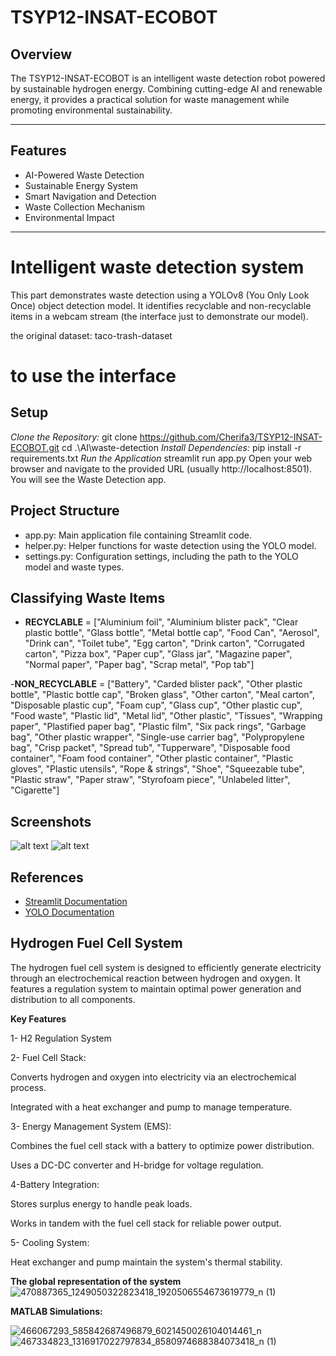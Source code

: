 # TSYP12-INSAT-ECOBOT

## Overview
The TSYP12-INSAT-ECOBOT is an intelligent waste detection robot powered by sustainable hydrogen energy. Combining cutting-edge AI and renewable energy, it provides a practical solution for waste management while promoting environmental sustainability.

---

## Features

- AI-Powered Waste Detection
- Sustainable Energy System
- Smart Navigation and Detection
- Waste Collection Mechanism
- Environmental Impact
---

# Intelligent waste detection system
This part demonstrates waste detection using a YOLOv8 (You Only Look Once) object detection model. It identifies recyclable and non-recyclable  items in a webcam stream (the interface just to demonstrate our model).

the original dataset:
taco-trash-dataset

# to use the interface 
## Setup

*Clone the Repository:*
git clone https://github.com/Cherifa3/TSYP12-INSAT-ECOBOT.git
cd .\AI\waste-detection 
*Install Dependencies:*
pip install -r requirements.txt
*Run the Application*
streamlit run app.py
Open your web browser and navigate to the provided URL (usually http://localhost:8501). You will see the Waste Detection app.

## Project Structure

- app.py: Main application file containing Streamlit code.
- helper.py: Helper functions for waste detection using the YOLO model.
- settings.py: Configuration settings, including the path to the YOLO model and waste types.

## Classifying Waste Items


- **RECYCLABLE** = ["Aluminium foil", "Aluminium blister pack", "Clear plastic bottle", "Glass bottle", "Metal bottle cap", "Food Can", "Aerosol", "Drink can", "Toilet tube", "Egg carton", "Drink carton", "Corrugated carton", "Pizza box", "Paper cup", "Glass jar", "Magazine paper", "Normal paper", "Paper bag", "Scrap metal", "Pop tab"]

-**NON_RECYCLABLE** = ["Battery", "Carded blister pack", "Other plastic bottle", "Plastic bottle cap", "Broken glass", "Other carton", "Meal carton", "Disposable plastic cup", "Foam cup", "Glass cup", "Other plastic cup", "Food waste", "Plastic lid", "Metal lid", "Other plastic", "Tissues", "Wrapping paper", "Plastified paper bag", "Plastic film", "Six pack rings", "Garbage bag", "Other plastic wrapper", "Single-use carrier bag", "Polypropylene bag", "Crisp packet", "Spread tub", "Tupperware", "Disposable food container", "Foam food container", "Other plastic container", "Plastic gloves", "Plastic utensils", "Rope & strings", "Shoe", "Squeezable tube", "Plastic straw", "Paper straw", "Styrofoam piece", "Unlabeled litter", "Cigarette"]

## Screenshots
![alt text](<Capture d'écran 2024-12-22 221832.png>)
![alt text](<Capture d'écran 2024-12-22 221802-1.png>)

## References

- [Streamlit Documentation](https://docs.streamlit.io/)
- [YOLO Documentation](https://github.com/ultralytics/yolov5)

## Hydrogen Fuel Cell System

The hydrogen fuel cell system is designed to efficiently generate electricity through an electrochemical reaction between hydrogen and oxygen. It features a regulation system to maintain optimal power generation and distribution to all components.

**Key Features**

1- H2 Regulation System

2- Fuel Cell Stack:

Converts hydrogen and oxygen into electricity via an electrochemical process.

Integrated with a heat exchanger and pump to manage temperature.

3- Energy Management System (EMS):

Combines the fuel cell stack with a battery to optimize power distribution.

Uses a DC-DC converter and H-bridge for voltage regulation.

4-Battery Integration:

Stores surplus energy to handle peak loads.

Works in tandem with the fuel cell stack for reliable power output.

5- Cooling System:

Heat exchanger and pump maintain the system's thermal stability.

**The global representation of the system**
![470887365_1249050322823418_1920506554673619779_n (1)](https://github.com/user-attachments/assets/e2008edc-dbb2-4a55-9a9e-137792c60e49)


**MATLAB Simulations:**

![466067293_585842687496879_6021450026104014461_n](https://github.com/user-attachments/assets/c243afdf-907f-4ddf-aa0b-ebc3e0aedfd3)
![467334823_1316917022797834_8580974688384073418_n (1)](https://github.com/user-attachments/assets/40cc5edc-fafb-4165-a12e-d971be393c15)

